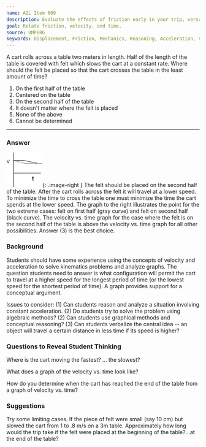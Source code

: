 ```yaml
---
name: A2L Item 009
description: Evaluate the effects of friction early in your trip, versus late in your trip, on the trip time.
goal: Relate friction, velocity, and time.
source: UMPERG
keywords: Displacement, Friction, Mechanics, Reasoning, Acceleration, Velocity
---
```


A cart rolls across a table two meters in length.  Half of the length of
the table is covered with felt which slows the cart at a constant rate. 
Where should the felt be placed so that the cart crosses the table in
the least amount of time?

1. On the first half of the table
2. Centered on the table
3. On the second half of the table
4. It doesn't matter where the felt is placed
5. None of the above
6. Cannot be determined

<hr/>

### Answer

![Item009_fig1.gif](../images/Item009_fig1.gif){: .image-right }  The
felt should be placed on the second half of the table.  After the cart
rolls across the felt it will travel at a lower speed.  To minimize the
time to cross the table one must minimize the time the cart spends at
the lower speed.  The graph to the right illustrates the point for the
two extreme cases:  felt on first half (gray curve) and felt on second
half (black curve).   The velocity vs. time graph for the case where the
felt is on the second half of the table is above the velocity vs. time
graph for all other possibilities.  Answer (3) is the best choice.

### Background

Students should have some experience using the concepts of velocity and
acceleration to solve kinematics problems and analyze graphs.  The
question students need to answer is what configuration will permit the
cart to travel at a higher speed for the longest period of time (or the
lowest speed for the shortest period of time).  A graph provides support
for a conceptual argument.

Issues to consider: (1) Can students reason and analyze a situation
involving constant acceleration.  (2) Do students try to solve the
problem using algebraic methods?  (2) Can students use graphical methods
and conceptual reasoning? (3) Can students verbalize the central idea --
an object will travel a certain distance in less time if its speed is
higher?

### Questions to Reveal Student Thinking

Where is the cart moving the fastest? ... the slowest?

What does a graph of the velocity vs. time look like?

How do you determine when the cart has reached the end of the table from
a graph of velocity vs. time?

### Suggestions

Try some limiting cases.  If the piece of felt were small (say 10 cm)
but slowed the cart from 1 to .8 m/s on a 3m table.  Approximately how
long would the trip take if the felt were placed at the beginning of the
table?...at the end of the table?
